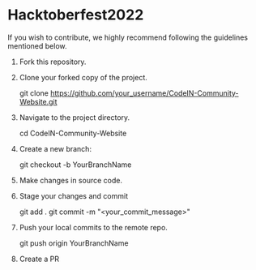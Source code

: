 # Hacktoberfest2022
If you wish to contribute, we highly recommend following the guidelines mentioned below.

1. Fork this repository.

2. Clone your forked copy of the project.

   git clone https://github.com/your_username/CodeIN-Community-Website.git
3. Navigate to the project directory.

   cd CodeIN-Community-Website
4. Create a new branch:

   git checkout -b YourBranchName
5. Make changes in source code.

6. Stage your changes and commit

   git add .
   git commit -m "<your_commit_message>"
7. Push your local commits to the remote repo.

   git push origin YourBranchName
8. Create a PR
